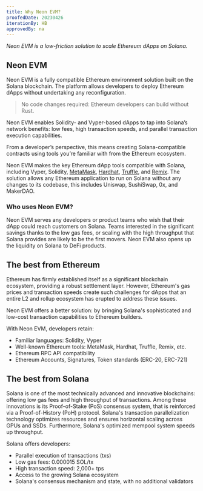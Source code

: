 ```yaml
---
title: Why Neon EVM?
proofedDate: 20230426
iterationBy: HB
approvedBy: na
---
```


*Neon EVM is a low-friction solution to scale Ethereum dApps on Solana.*

## Neon EVM

Neon EVM is a fully compatible Ethereum environment solution built on the Solana blockchain. The platform allows developers to deploy Ethereum dApps without undertaking any reconfiguration. 

> No code changes required: Ethereum developers can build without Rust.

Neon EVM enables Solidity- and Vyper-based dApps to tap into Solana’s network benefits: low fees, high transaction speeds, and parallel transaction execution capabilities.

From a developer’s perspective, this means creating Solana-compatible contracts using tools you’re familiar with from the Ethereum ecosystem. 

Neon EVM makes the key Ethereum dApp tools compatible with Solana, including Vyper, Solidity, [MetaMask](/docs/wallet/metamask_setup), [Hardhat](/docs/developing/deploy_facilities/using_hardhat), [Truffle](/docs/developing/deploy_facilities/using_truffle), and [Remix](/docs/developing/deploy_facilities/using_remix). The solution allows any Ethereum application to run on Solana without any changes to its codebase, this includes Uniswap, SushiSwap, 0x, and MakerDAO. 


### Who uses Neon EVM?

Neon EVM serves any developers or product teams who wish that their dApp could reach customers on Solana. Teams interested in the significant savings thanks to the low gas fees, or scaling with the high throughput that Solana provides are likely to be the first movers. Neon EVM also opens up the liquidity on Solana to DeFi products.

## The best from Ethereum

Ethereum has firmly established itself as a significant blockchain ecosystem, providing a robust settlement layer. However, Ethereum's gas prices and transaction speeds create such challenges for dApps that an entire L2 and rollup ecosystem has erupted to address these issues.

Neon EVM offers a better solution: by bringing Solana's sophisticated and low-cost transaction capabilities to Ethereum builders.

With Neon EVM, developers retain:

* Familiar languages: Solidity, Vyper
* Well-known Ethereum tools: MetaMask, Hardhat, Truffle, Remix, etc.
* Ethereum RPC API compatibility
* Ethereum Accounts, Signatures, Token standards (ERC-20, ERC-721)


## The best from Solana

Solana is one of the most technically advanced and innovative blockchains: offering low gas fees and high throughput of transactions. Among these innovations is its Proof-of-Stake (PoS) consensus system, that is reinforced via a Proof-of-History (PoH) protocol. Solana's transaction parallelization technology optimizes resources and ensures horizontal scaling across GPUs and SSDs. Furthermore, Solana's optimized mempool system speeds up throughput.

Solana offers developers:

* Parallel execution of transactions (txs)
* Low gas fees: 0.000015 SOL/tx
* High transaction speed: 2,000+ tps
* Access to the growing Solana ecosystem
* Solana's consensus mechanism and state, with no additional validators
